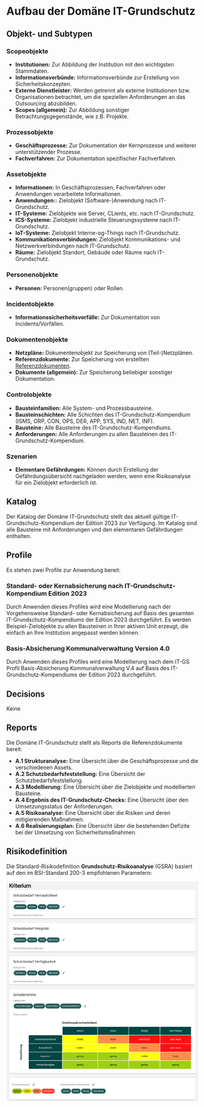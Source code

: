 <!-- © 2024 The Project Contributors - see AUTHORS.txt -->
# Aufbau der Domäne IT-Grundschutz

## Objekt- und Subtypen

### Scopeobjekte

- **Institutionen:** Zur Abbildung der Institution mit den wichtigsten Stammdaten.
- **Informationsverbünde:** Informationsverbünde zur Erstellung von Sicherheitskonzepten.
- **Externe Dienstleister:** Werden getrennt als externe Institutionen bzw. Organisationen betrachtet, um die speziellen Anforderungen an das Outsourcing abzubilden.
- **Scopes (allgemein):** Zur Abbildung sonstiger Betrachtungsgegenstände, wie z.B. Projekte.

### Prozessobjekte

- **Geschäftsprozesse:** Zur Dokumentation der Kernprozesse und weiterer unterstützender Prozesse.
- **Fachverfahren:** Zur Dokumentation spezifischer Fachverfahren.

### Assetobjekte

- **Informationen:** In Geschäftsprozessen, Fachverfahren oder Anwendungen verarbeitete Informationen.
- **Anwendungen::** Zielobjekt (Software-)Anwendung nach IT-Grundschutz.
- **IT-Systeme:** Zielobjekte wie Server, CLients, etc. nach IT-Grundschutz.
- **ICS-Systeme:** Zielobjekt industrielle Steuerungssysteme nach IT-Grundschutz.
- **IoT-Systeme:** Zielobjekt Interne-og-Things nach IT-Grundschutz.
- **Kommunikationsverbindungen:** Zielobjekt Kommunikations- und Netzwerkverbindungen nach IT-Grundschutz.
- **Räume:** Zielobjekt Standort, Gebäude oder Räume nach IT-Grundschutz.

### Personenobjekte

- **Personen:** Personen(gruppen) oder Rollen.

### Incidentobjekte

- **Informationssicherheitsvorfälle:** Zur Dokumentation von Incidents/Vorfällen.

### Dokumentenobjekte

- **Netzpläne:** Dokumentenobjekt zur Speicherung von (Teil-)Netzplänen.
- **Referenzdokumente:** Zur Speicherung von erstellten [Referenzdokumenten](#reports).
- **Dokumente (allgemein):** Zur Speicherung beliebiger sonstiger Dokumentation.

### Controlobjekte

- **Bausteinfamilien:** Alle System- und Prozessbausteine.
- **Bausteinschichten:** Alle Schichten des IT-Grundschutz-Kompendium (ISMS, ORP, CON, OPS, DER, APP, SYS, IND, NET, INF).
- **Bausteine:** Alle Bausteine des IT-Grundschutz-Kompendiums.
- **Anforderungen:** Alle Anforderungen zu allen Bausteinen des IT-Grundschutz-Kompendium.

### Szenarien

- **Elementare Gefährdungen:** Können durch Erstellung der Gefährdungsübersicht nachgeladen werden, wenn eine Risikoanalyse für ein Zielobjekt erforderlich ist.

## Katalog

Der Katalog der Domäne IT-Grundschutz stellt das aktuell gültige IT-Grundschutz-Kompendium der Edition 2023 zur Verfügung. Im Katalog sind alle Bausteine mit Anforderungen und den elementaren Gefährdungen enthalten.

## Profile

Es stehen zwei Profile zur Anwendung bereit:

### Standard- oder Kernabsicherung nach IT-Grundschutz-Kompendium Edition 2023

Durch Anwenden dieses Profiles wird eine Modellierung nach der Vorgehensweise Standard- oder Kernabsicherung auf Basis des gesamten IT-Grundschutz-Kompendiums der Edition 2023 durchgeführt. Es werden Beispiel-Zielobjekte zu allen Bausteinen in Ihrer aktiven Unit erzeugt, die einfach an Ihre Institution angepasst werden können.

### Basis-Absicherung Kommunalverwaltung Version 4.0

Durch Anwenden dieses Profiles wird eine Modellierung nach dem IT-GS Profil Basis-Absicherung Kommunalverwaltung V.4 auf Basis des IT-Grundschutz-Kompendiums der Edition 2023 durchgeführt.

## Decisions

Keine

## Reports

Die Domäne IT-Grundschutz stellt als Reports die Referenzdokumente bereit:

- **A.1 Strukturanalyse:** Eine Übersicht über die Geschäftsprozesse und die verschiedenen Assets.
- **A.2 Schutzbedarfsfeststellung:** Eine Übersicht der Schutzbedarfsfeststellung.
- **A.3 Modellierung:** Eine Übersicht über die Zielobjekte und modellierten Bausteine.
- **A.4 Ergebnis des IT-Grundschutz-Checks:** Eine Übersicht über den Umsetzungsstatus der Anforderungen.
- **A.5 Risikoanalyse:** Eine Übersicht über die Risiken und deren mitigierenden Maßnahmen.
- **A.6 Realisierungsplan:** Eine Übersicht über die bestehenden Defizite bei der Umsetzung von Sicherheitsmaßnahmen.

## Risikodefinition

Die Standard-Risikodefinition **Grundschutz-Risikoanalyse** (GSRA) basiert auf den im BSI-Standard 200-3 empfohlenen Parametern:

![GSRA](/assets/domain-it-gs/verinice-31_gsra.de.png)
